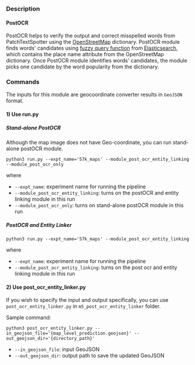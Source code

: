 ### Description
#### PostOCR
PostOCR helps to verify the output and correct misspelled words from PatchTextSpotter using the [OpenStreetMap](https://www.openstreetmap.org/) dictionary. PostOCR module finds words' candidates using [fuzzy query function](https://www.elastic.co/guide/en/elasticsearch/reference/current/query-dsl-fuzzy-query.html) from [Elasticsearch](https://www.elastic.co/elasticsearch/), which contains the place name attribute from the OpenStreetMap dictionary. Once PostOCR module identifies words' candidates, the module picks one candidate by the word popularity from the dictionary.

### Commands
The inputs for this module are geocoordinate converter results in `GeoJSON` format.

#### 1) Use run.py 

##### Stand-alone PostOCR 

Although the map image does not have Geo-coordinate, you can run stand-alone postOCR module.  

```
python3 run.py --expt_name='57k_maps' --module_post_ocr_entity_linking --module_post_ocr_only
```

where

* `--expt_name`: experiment name for running the pipeline
* `--module_post_ocr_entity_linking`: turns on the postOCR and entity linking module in this run
* `--module_post_ocr_only`: turns on stand-alone postOCR module in this run

##### PostOCR and Entity Linker
```
python3 run.py --expt_name='57k_maps' --module_post_ocr_entity_linking
```

where

* `--expt_name`: experiment name for running the pipeline
* `--module_post_ocr_entity_linking`: turns on the post ocr and entity linking module in this run


#### 2) Use post_ocr_entity_linker.py

If you wish to specify the input and output specifically, you can use `post_ocr_entity_linker.py` in `m5_post_ocr_entity_linker` folder. 

Sample command: 
```
python3 post_ocr_entity_linker.py --in_geojson_file='{map_level_prediction.geojson}' --out_geojson_dir='{directory_path}' 
```

* `--in_geojson_file`: input GeoJSON
* `--out_geojson_dir`: output path to save the updated GeoJSON

